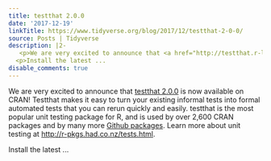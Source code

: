 ```yaml
---
title: testthat 2.0.0
date: '2017-12-19'
linkTitle: https://www.tidyverse.org/blog/2017/12/testthat-2-0-0/
source: Posts | Tidyverse
description: |2-
   <p>We are very excited to announce that <a href="http://testthat.r-lib.org">testthat 2.0.0</a> is now available on CRAN! Testthat makes it easy to turn your existing informal tests into formal automated tests that you can rerun quickly and easily. testthat is the most popular unit testing package for R, and is used by over 2,600 CRAN packages and by many more <a href="https://github.com/search?q=filename%3Atestthat.R">Github packages</a>. Learn more about unit testing at <a href="http://r-pkgs.had.co.nz/tests.html" class="uri">http://r-pkgs.had.co.nz/tests.html</a>.</p>
  <p>Install the latest ...
disable_comments: true
---
```

 <p>We are very excited to announce that <a href="http://testthat.r-lib.org">testthat 2.0.0</a> is now available on CRAN! Testthat makes it easy to turn your existing informal tests into formal automated tests that you can rerun quickly and easily. testthat is the most popular unit testing package for R, and is used by over 2,600 CRAN packages and by many more <a href="https://github.com/search?q=filename%3Atestthat.R">Github packages</a>. Learn more about unit testing at <a href="http://r-pkgs.had.co.nz/tests.html" class="uri">http://r-pkgs.had.co.nz/tests.html</a>.</p>
<p>Install the latest ...